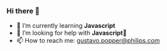 ##

<div style="display: inline-block"><br>
    <i class="devicon-oracle-original"></i>
</div>
  
##


### Hi there 👋

- 🌱 I’m currently learning <strong>Javascript</strong>
- 🤔 I’m looking for help with <strong>Javascript</strong>🤣
- 📫 How to reach me: gustavo.popper@philips.com
